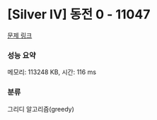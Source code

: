 # [Silver IV] 동전 0 - 11047 

[문제 링크](https://www.acmicpc.net/problem/11047) 

### 성능 요약

메모리: 113248 KB, 시간: 116 ms

### 분류

그리디 알고리즘(greedy)

